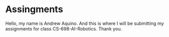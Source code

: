 # Assingments

Hello, my name is Andrew Aquino. And this is where I will be submitting my assignments for class CS-698-AI-Robotics. Thank you. 
